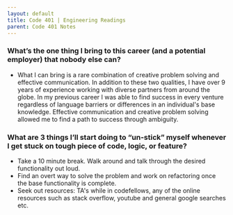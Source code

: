 ```yaml
---
layout: default
title: Code 401 | Engineering Readings
parent: Code 401 Notes
---
```


### What’s the one thing I bring to this career (and a potential employer) that nobody else can?

* What I can bring is a rare combination of creative problem solving and effective communication. In addition to these two qualities, I have over 9 years of experience working with diverse partners from around the globe. In my previous career I was able to find success in every venture regardless of language barriers or differences in an individual's base knowledge. Effective communication and creative problem solving allowed me to find a path to success through ambiguity.

### What are 3 things I’ll start doing to “un-stick” myself whenever I get stuck on tough piece of code, logic, or feature?

* Take a 10 minute break. Walk around and talk through the desired functionality out loud.
* Find an overt way to solve the problem and work on refactoring once the base functionality is complete.
* Seek out resources: TA's while in codefellows, any of the online resources such as stack overflow, youtube and general google searches etc.
